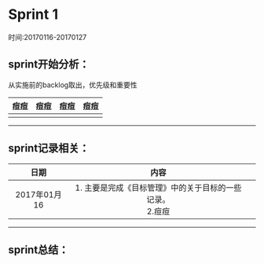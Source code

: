 # Sprint 1

时间:20170116-20170127

## sprint开始分析：

从实施前的backlog取出，优先级和重要性

|痘痘|痘痘|痘痘|痘痘|
|:-:|:-:|:-:|:-:|
|||||

----------------------------------

## sprint记录相关：

|日期|内容||
|:-:|:-:|:-:|
|2017年01月16|1. 主要是完成《目标管理》中的关于目标的一些记录。 <br/>  2.痘痘 ||

----------------------------------

## sprint总结：